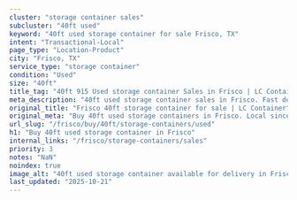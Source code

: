 ```yaml
---
cluster: "storage container sales"
subcluster: "40ft used"
keyword: "40ft used storage container for sale Frisco, TX"
intent: "Transactional-Local"
page_type: "Location-Product"
city: "Frisco, TX"
service_type: "storage container"
condition: "Used"
size: "40ft"
title_tag: "40ft 915 Used storage container Sales in Frisco | LC Container"
meta_description: "40ft used storage container sales in Frisco. Fast delivery, competitive pricing. Serving storage containers area. Quote ID: D6Q. Call (214) 524-4168 for your free quote today."
original_title: "Frisco 40ft storage container for sale | LC Container"
original_meta: "Buy 40ft used storage containers in Frisco. Local since 2003. New & used inventory. Fast delivery. Get your free quote — call (214) 524-4168 today."
url_slug: "/frisco/buy/40ft/storage-containers/used"
h1: "Buy 40ft used storage container in Frisco"
internal_links: "/frisco/storage-containers/sales"
priority: 3
notes: "NaN"
noindex: true
image_alt: "40ft used storage container available for delivery in Frisco"
last_updated: "2025-10-21"
---
```


<!-- TODO: Add unique city/inventory copy, images, and internal links here. -->
